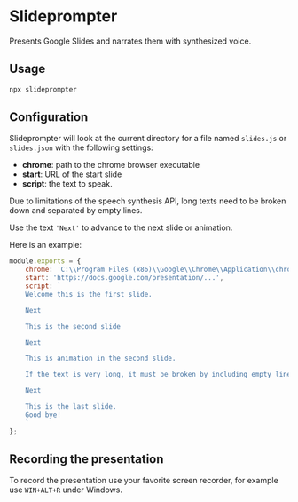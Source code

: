 # Slideprompter

Presents Google Slides and narrates them with synthesized voice.

## Usage

```sh
npx slideprompter
```

## Configuration

Slideprompter will look at the current directory for a file named
`slides.js` or `slides.json` with the following settings:

- **chrome**: path to the chrome browser executable
- **start**: URL of the start slide
- **script**: the text to speak.

Due to limitations of the speech synthesis API, long texts need to be broken down
and separated by empty lines.

Use the text `'Next'` to advance to the next slide or animation.

Here is an example:

```js
module.exports = {
    chrome: 'C:\\Program Files (x86)\\Google\\Chrome\\Application\\chrome.exe',
    start: 'https://docs.google.com/presentation/...',
    script: `
    Welcome this is the first slide.

    Next

    This is the second slide

    Next

    This is animation in the second slide.

    If the text is very long, it must be broken by including empty lines.

    Next

    This is the last slide.
    Good bye!
    `
};
```

## Recording the presentation

To record the presentation use your favorite screen recorder, for example
use `WIN+ALT+R` under Windows.
